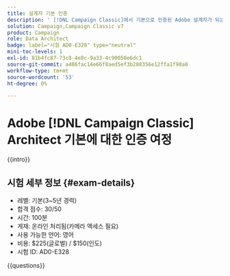 ```yaml
---
title: 설계자 기본 인증
description: ' [!DNL Campaign Classic]에서 기본으로 인증된 Adobe 설계자가 되는 방법에 대해 알아봅니다.'
solution: Campaign,Campaign Classic v7
product: Campaign
role: Data Architect
badge: label="시험 AD0-E328" type="neutral"
mini-toc-levels: 1
exl-id: 81b4fc87-73c8-4e8c-9a33-4c90050e6dc1
source-git-commit: a406fac14e66f8aed5ef3b288356e12ffa1f98a0
workflow-type: tm+mt
source-wordcount: '53'
ht-degree: 0%

---
```


# Adobe [!DNL Campaign Classic] Architect 기본에 대한 인증 여정

{{intro}}

## 시험 세부 정보 {#exam-details}

* 레벨: 기본(3~5년 경력)
* 합격 점수: 30/50
* 시간: 100분
* 게재: 온라인 처리됨(카메라 액세스 필요)
* 사용 가능한 언어: 영어
* 비용: $225(글로벌) / $150(인도)
* 시험 ID: AD0-E328

{{questions}}
